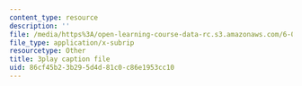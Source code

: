 ```yaml
---
content_type: resource
description: ''
file: /media/https%3A/open-learning-course-data-rc.s3.amazonaws.com/6-001-structure-and-interpretation-of-computer-programs-spring-2005/86cf45b23b295d4d81c0c86e1953cc10_V_7mmwpgJHU.vtt
file_type: application/x-subrip
resourcetype: Other
title: 3play caption file
uid: 86cf45b2-3b29-5d4d-81c0-c86e1953cc10
---
```

